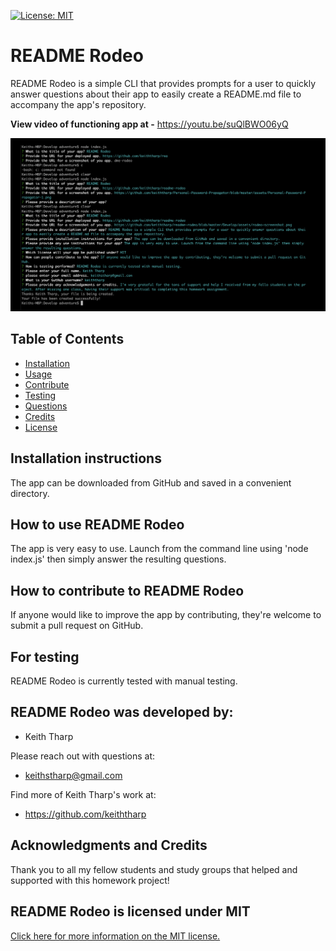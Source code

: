 
  [![License: MIT](https://img.shields.io/badge/License-MIT-yellow.svg)](https://opensource.org/licenses/MIT)
  # README Rodeo

  README Rodeo is a simple CLI that provides prompts for a user to quickly answer questions about their app to easily create a README.md file to accompany the app's repository.

**View video of functioning app at -** https://youtu.be/suQlBWO06yQ

![README Rodeo screen shot](./assets/rodeo-screenshot.png)

## Table of Contents
- [Installation](#Installation-instructions)
- [Usage](#How-to-use-README-Rodeo)
- [Contribute](#How-to-contribute-to-README-Rodeo)
- [Testing](#For-testing)
- [Questions](#README-Rodeo-was-developed-by:)
- [Credits](#Acknowledgments-and-Credits)
- [License](#README-Rodeo-is-licensed-under-MIT)

## Installation instructions
The app can be downloaded from GitHub and saved in a convenient directory.

## How to use README Rodeo
The app is very easy to use. Launch from the command line using 'node index.js' then simply answer the resulting questions.

## How to contribute to README Rodeo

If anyone would like to improve the app by contributing, they're welcome to submit a pull request on GitHub.

## For testing

README Rodeo is currently tested with manual testing.

## README Rodeo was developed by:
- Keith Tharp

Please reach out with questions at:
  - keithstharp@gmail.com

Find more of Keith Tharp's work at:
  - https://github.com/keiththarp

## Acknowledgments and Credits
Thank you to all my fellow students and study groups that helped and supported with this homework project!

## README Rodeo is licensed under MIT
[Click here for more information on the MIT license.](https://choosealicense.com/licenses/mit/)

